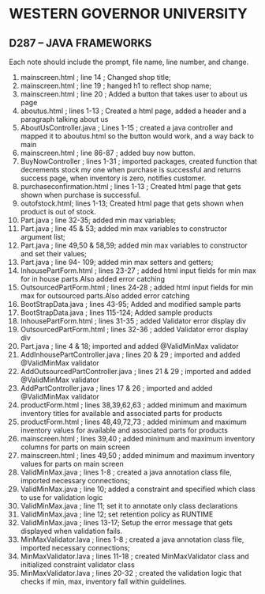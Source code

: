
# WESTERN GOVERNOR UNIVERSITY 
## D287 – JAVA FRAMEWORKS

Each note should include the prompt, file name, line number, and change.

1. mainscreen.html ; line 14 ;  Changed shop title;
2. mainscreen.html ; line 19 ;  hanged h1 to reflect shop name;
3. mainscreen.html ; line 20 ;  Added a button that takes user to about us page
4. aboutus.html ; lines 1-13 ;  Created a html page, added a header and a paragraph talking about us
5. AboutUsController.java ; Lines 1-15 ; created a java controller and mapped it to aboutus.html so 
                                         the button would work, and a way back to main
6. mainscreen.html ; line 86-87 ; added buy now button.
7. BuyNowController ; lines 1-31 ; imported packages, created function that decrements stock my one when purchase is
                                   successful and returns success page, when inventory is zero, notifies customer.
8. purchaseconfirmation.html ; lines 1-13 ; Created html page that gets shown when purchase is successful.
9. outofstock.html; lines 1-13; Created html page that gets shown when product is out of stock.
10. Part.java ; line 32-35; added min max variables;
11. Part.java ; line 45 & 53; added min max variables to constructor argument list;
12. Part.java ; line 49,50 & 58,59; added min max variables to constructor and set their values; 
13. Part.java ; line 94- 109; added min max setters and getters;
14. InhousePartForm.html ; lines 23-27 ; added html input fields for min max for in house parts.Also added error catching 
15. OutsourcedPartForm.html ; lines 24-28 ; added html input fields for min max for outsourced parts.Also added error catching
16. BootStrapData.java ; lines 43-95; Added and modified sample parts
17. BootStrapData.java ; lines 115-124; Added sample products
18. InhousePartForm.html ; lines 31-35 ; added Validator error display div
19. OutsourcedPartForm.html ; lines 32-36 ; added Validator error display div
20. Part.java ; line 4 & 18; imported and added @ValidMinMax validator
21. AddInhousePartController.java ; lines 20 & 29 ; imported and added @ValidMinMax validator
22. AddOutsourcedPartController.java ; lines 21 & 29 ; imported and added @ValidMinMax validator
23. AddPartController.java ; lines 17 & 26 ; imported and added @ValidMinMax validator
24. productForm.html ; lines 38,39,62,63 ; added minimum and maximum inventory titles for available and associated parts for products
25. productForm.html ; lines 48,49,72,73 ; added minimum and maximum inventory values for available and associated parts for products
26. mainscreen.html ; lines 39,40 ; added minimum and maximum inventory columns for parts on main screen
27. mainscreen.html ; lines 49,50 ; added minimum and maximum inventory values for parts on main screen
28. ValidMinMax.java ; lines 1-8 ; created a java annotation class file, imported necessary connections;
29. ValidMinMax.java ; line 10; added a constraint and specified which class to use for validation logic
30. ValidMinMax.java ; line 11;  set it to annotate only class declarations
31. ValidMinMax.java ; line 12; set retention policy as RUNTIME
32. ValidMinMax.java ; lines 13-17;  Setup the error message that gets displayed when validation fails.
33. MinMaxValidator.lava ; lines 1-8 ; created a java annotation class file, imported necessary connections;
34. MinMaxValidator.lava ; lines 11-18 ; created MinMaxValidator class and initialized constraint validator class
35. MinMaxValidator.lava ; lines 20-32 ; created the validation logic that checks if min, max, inventory fall within guidelines.